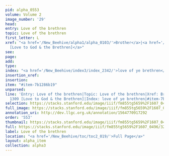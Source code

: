 ```yaml
---
pid: alpha_0553
volume: Volume 2
image_number: '29'
head: 
entry: Love of the brethren
topic: Love of the brethren
first_letter: L
xref: "<a href='/New_Beehive/alpha1/alpha_0103/'>Brother</a>|<a href='/New_Beehive/toc/toc2_255/'>1309
  [Love to God & the Brethren]</a>"
see: 
page: 
add: 
type: 
index: "<a href='/New_Beehive/index3/index_2342/'>love of ye brethren</a>"
insertion_xref: 
insertion: 
item: "#item-7b1286b19"
unparsed: 
line: 'Entry: Love of the brethren|Topic: Love of the brethren|Xref: Brother|Xref:
  1309 [Love to God & the Brethren]|Index: love of ye brethren|#item-7b1286b19'
selection: https://stacks.stanford.edu/image/iiif/fm855tg5659%2F1607_0496/320,4346,3065,708/full/0/default.jpg
full_image: https://stacks.stanford.edu/image/iiif/fm855tg5659%2F1607_0496/full/full/0/default.jpg
annotation_uri: http://dev.llgc.org.uk/annotation/1564770917292
order: '553'
thumbnail: https://stacks.stanford.edu/image/iiif/fm855tg5659%2F1607_0496/320,4346,600,180/250,/0/default.jpg
full: https://stacks.stanford.edu/image/iiif/fm855tg5659%2F1607_0496/320,4346,3065,708/full/0/default.jpg
label: Love of the brethren
location: "<a href='/New_Beehive/toc/toc2_019/'>Full Page</a>"
layout: alpha_item
collection: alpha3
---
```

